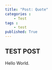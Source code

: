 ```yaml
---
title: "Post: Quote"
categories : 
	- Test
tags : 
	- test
published: True 
---
```


## TEST POST
Hello World.
